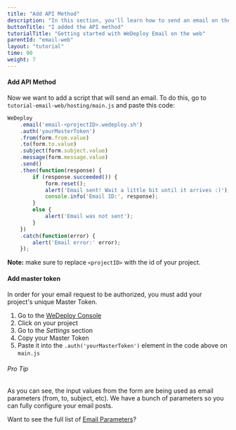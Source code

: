 ```yaml
---
title: "Add API Method"
description: "In this section, you'll learn how to send an email on the web using the WeDeploy API Client."
buttonTitle: "I added the API method"
tutorialTitle: "Getting started with WeDeploy Email on the web"
parentId: "email-web"
layout: "tutorial"
time: 90
weight: 7
---
```


#### Add API Method

Now we want to add a script that will send an email. To do this, go to `tutorial-email-web/hosting/main.js` and paste this code:

```javascript
WeDeploy
	.email('email-<projectID>.wedeploy.sh')
	.auth('yourMasterToken')
	.from(form.from.value)
	.to(form.to.value)
	.subject(form.subject.value)
	.message(form.message.value)
	.send()
	.then(function(response) {
		if (response.succeeded()) {
			form.reset();
			alert('Email sent! Wait a little bit until it arrives :)');
			console.info('Email ID:', response);
		}
		else {
			alert('Email was not sent');
		}
	})
	.catch(function(error) {
		alert('Email error:' error);
	});
```

**Note:** make sure to replace `<projectID>` with the id of your project.

#### Add master token

In order for your email request to be authorized, you must add your project's unique Master Token.

1. Go to the <a href="https://console.wedeploy.com" target="_blank">WeDeploy Console</a>
2. Click on your project
3. Go to the _Settings_ section
4. Copy your Master Token
5. Paste it into the `.auth('yourMasterToken')` element in the code above on `main.js`

<aside>

###### <span class="icon-16-star"></span> Pro Tip

As you can see, the input values from the form are being used as email parameters (from, to, subject, etc). We have a bunch of parameters so you can fully configure your email posts.

Want to see the full list of <a href="/docs/email/sending-email.html" target="_blank">Email Parameters</a>?

</aside>

